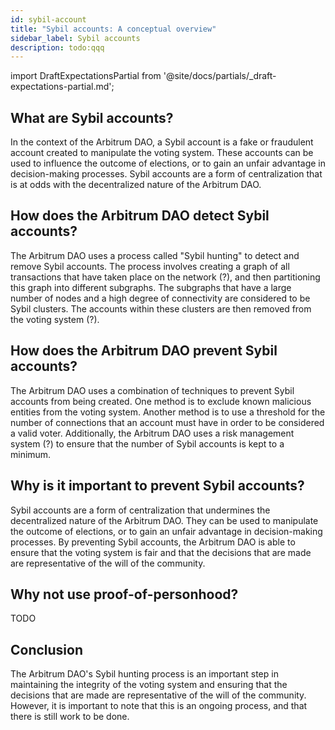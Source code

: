 ```yaml
---
id: sybil-account
title: "Sybil accounts: A conceptual overview"
sidebar_label: Sybil accounts
description: todo:qqq
---
```


import DraftExpectationsPartial from '@site/docs/partials/_draft-expectations-partial.md'; 

<DraftExpectationsPartial />

## What are Sybil accounts?

In the context of the Arbitrum DAO, a Sybil account is a fake or fraudulent account created to manipulate the voting system. These accounts can be used to influence the outcome of elections, or to gain an unfair advantage in decision-making processes. Sybil accounts are a form of centralization that is at odds with the decentralized nature of the Arbitrum DAO.

## How does the Arbitrum DAO detect Sybil accounts?

The Arbitrum DAO uses a process called "Sybil hunting" to detect and remove Sybil accounts. The process involves creating a graph of all transactions that have taken place on the network (?), and then partitioning this graph into different subgraphs. The subgraphs that have a large number of nodes and a high degree of connectivity are considered to be Sybil clusters. The accounts within these clusters are then removed from the voting system (?).

## How does the Arbitrum DAO prevent Sybil accounts?

The Arbitrum DAO uses a combination of techniques to prevent Sybil accounts from being created. One method is to exclude known malicious entities from the voting system. Another method is to use a threshold for the number of connections that an account must have in order to be considered a valid voter. Additionally, the Arbitrum DAO uses a risk management system (?) to ensure that the number of Sybil accounts is kept to a minimum.

## Why is it important to prevent Sybil accounts?

Sybil accounts are a form of centralization that undermines the decentralized nature of the Arbitrum DAO. They can be used to manipulate the outcome of elections, or to gain an unfair advantage in decision-making processes. By preventing Sybil accounts, the Arbitrum DAO is able to ensure that the voting system is fair and that the decisions that are made are representative of the will of the community.

## Why not use proof-of-personhood? 

TODO


## Conclusion

The Arbitrum DAO's Sybil hunting process is an important step in maintaining the integrity of the voting system and ensuring that the decisions that are made are representative of the will of the community. However, it is important to note that this is an ongoing process, and that there is still work to be done.